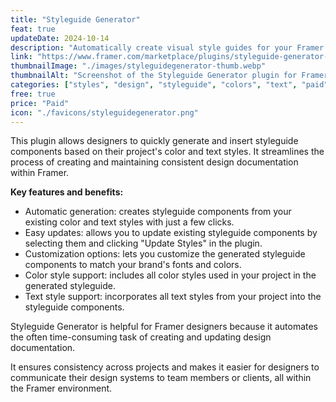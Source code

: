 ```yaml
---
title: "Styleguide Generator"
feat: true
updateDate: 2024-10-14
description: "Automatically create visual style guides for your Framer projects."
link: "https://www.framer.com/marketplace/plugins/styleguide-generator--8hxaxh19f843ykpz4m0qx9igw/?via=julesvcode"
thumbnailImage: "./images/styleguidegenerator-thumb.webp"
thumbnailAlt: "Screenshot of the Styleguide Generator plugin for Framer"
categories: ["styles", "design", "styleguide", "colors", "text", "paid"]
free: true
price: "Paid"
icon: "./favicons/styleguidegenerator.png"
---
```


This plugin allows designers to quickly generate and insert styleguide components based on their project's color and text styles. It streamlines the process of creating and maintaining consistent design documentation within Framer.

<b>Key features and benefits:</b>

- Automatic generation: creates styleguide components from your existing color and text styles with just a few clicks.
- Easy updates: allows you to update existing styleguide components by selecting them and clicking "Update Styles" in the plugin.
- Customization options: lets you customize the generated styleguide components to match your brand's fonts and colors.
- Color style support: includes all color styles used in your project in the generated styleguide.
- Text style support: incorporates all text styles from your project into the styleguide components.

Styleguide Generator is helpful for Framer designers because it automates the often time-consuming task of creating and updating design documentation. 

It ensures consistency across projects and makes it easier for designers to communicate their design systems to team members or clients, all within the Framer environment.

